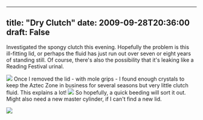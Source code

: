 
---
title: "Dry Clutch"
date: 2009-09-28T20:36:00
draft: False
---

Investigated the spongy clutch this evening.  Hopefully the problem is this ill-fitting lid, or perhaps the fluid has just run out over seven or eight years of standing still.  Of course, there's also the possibility that it's leaking like a Reading Festival urinal.

<a href="http://danandtheduke.co.uk/uploaded_images/IMG_1825-738147.JPG"><img src="http://danandtheduke.co.uk/uploaded_images/IMG_1825-738139.JPG"/></a>
Once I removed the lid - with mole grips - I found enough crystals to keep the Aztec Zone in business for several seasons but very little clutch fluid.  This explains a lot!
<a href="http://danandtheduke.co.uk/uploaded_images/IMG_1831-738171.JPG"><img src="http://danandtheduke.co.uk/uploaded_images/IMG_1831-738165.JPG"/></a>
So hopefully, a quick beeding will sort it out.  Might also need a new master cylinder, if I can't find a new lid.

<a href="http://danandtheduke.co.uk/uploaded_images/IMG_1832-760949.JPG"><img src="http://danandtheduke.co.uk/uploaded_images/IMG_1832-760940.JPG"/></a>